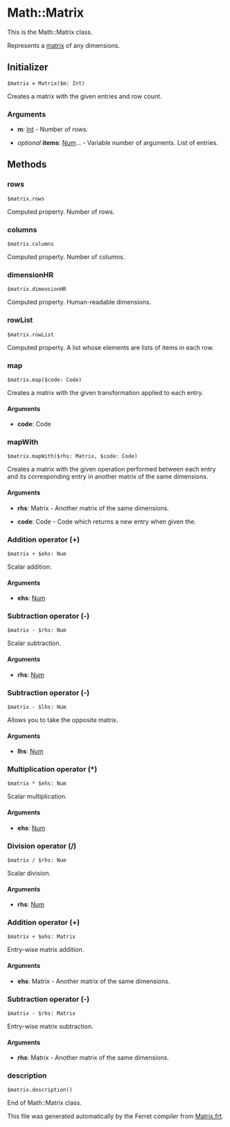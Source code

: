 # Math::Matrix

This is the Math::Matrix class.

Represents a [matrix](https://en.wikipedia.org/wiki/Matrix_(mathematics))
of any dimensions.


## Initializer

```
$matrix = Matrix($m: Int)
```

Creates a matrix with the given entries and row count.


### Arguments

* __m__: [Int](/std/doc/Number.md) - Number of rows.

* *optional* __items__: [Num](/std/doc/Number.md)... - Variable number of arguments. List of entries.

## Methods

### rows

```
$matrix.rows
```

Computed property. Number of rows.



### columns

```
$matrix.columns
```

Computed property. Number of columns.



### dimensionHR

```
$matrix.dimensionHR
```

Computed property. Human-readable dimensions.



### rowList

```
$matrix.rowList
```

Computed property. A list whose elements are lists of items in each row.



### map

```
$matrix.map($code: Code)
```

Creates a matrix with the given transformation applied to each entry.


#### Arguments

* __code__: Code  



### mapWith

```
$matrix.mapWith($rhs: Matrix, $code: Code)
```

Creates a matrix with the given operation performed between each entry and
its corresponding entry in another matrix of the same dimensions.


#### Arguments

* __rhs__: Matrix - Another matrix of the same dimensions.

* __code__: Code - Code which returns a new entry when given the.



### Addition operator (+)

```
$matrix + $ehs: Num
```

Scalar addition.


#### Arguments

* __ehs__: [Num](/std/doc/Number.md)  



### Subtraction operator (-)

```
$matrix - $rhs: Num
```

Scalar subtraction.


#### Arguments

* __rhs__: [Num](/std/doc/Number.md)  



### Subtraction operator (-)

```
$matrix - $lhs: Num
```

Allows you to take the opposite matrix.


#### Arguments

* __lhs__: [Num](/std/doc/Number.md)  



### Multiplication operator (*)

```
$matrix * $ehs: Num
```

Scalar multiplication.


#### Arguments

* __ehs__: [Num](/std/doc/Number.md)  



### Division operator (/)

```
$matrix / $rhs: Num
```

Scalar division.


#### Arguments

* __rhs__: [Num](/std/doc/Number.md)  



### Addition operator (+)

```
$matrix + $ehs: Matrix
```

Entry-wise matrix addition.


#### Arguments

* __ehs__: Matrix - Another matrix of the same dimensions.



### Subtraction operator (-)

```
$matrix - $rhs: Matrix
```

Entry-wise matrix subtraction.


#### Arguments

* __rhs__: Matrix - Another matrix of the same dimensions.



### description

```
$matrix.description()
```







End of Math::Matrix class.

This file was generated automatically by the Ferret compiler from
[Matrix.frt](../Matrix.frt).